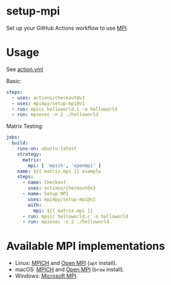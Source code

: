 # setup-mpi

Set up your GitHub Actions workflow to use [MPI](https://www.mpi-forum.org/).

# Usage

See [action.yml](action.yml)

Basic:

```yaml
steps:
  - uses: actions/checkout@v3
  - uses: mpi4py/setup-mpi@v1
  - run: mpicc helloworld.c -o helloworld
  - run: mpiexec -n 2 ./helloworld
```

Matrix Testing:

```yaml
jobs:
  build:
    runs-on: ubuntu-latest
    strategy:
      matrix:
        mpi: [ 'mpich', 'openmpi' ]
    name: ${{ matrix.mpi }} example
    steps:
      - name: Checkout
        uses: actions/checkout@v3
      - name: Setup MPI
        uses: mpi4py/setup-mpi@v1
        with:
          mpi: ${{ matrix.mpi }}
      - run: mpicc helloworld.c -o helloworld
      - run: mpiexec -n 2 ./helloworld
```

# Available MPI implementations

* Linux: [MPICH](https://www.mpich.org/) and [Open MPI](https://www.open-mpi.org/) (`apt` install).
* macOS: [MPICH](https://www.mpich.org/) and [Open MPI](https://www.open-mpi.org/) (`brew` install).
* Windows: [Microsoft MPI](https://docs.microsoft.com/en-us/message-passing-interface/microsoft-mpi).
